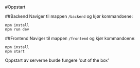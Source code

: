 #Oppstart

##Backend
Naviger til mappen `/backend` og kjør kommandoene:
```
npm install
npm run dev
```

##Frontend
Naviger til mappen `/frontend` og kjør kommandoene:
```
npm install
npm start
```

Oppstart av serverne burde fungere 'out of the box'
